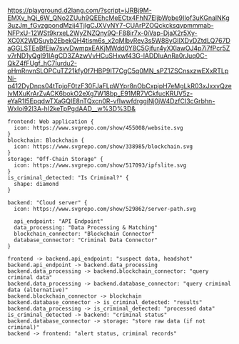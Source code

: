 https://playground.d2lang.com/?script=jJRBj9M-EMXv_hQj_6W_QNo2ZUuh9QEEhcMeECtx4FhN7EljbWobe9IIof3uKGnalNKg3uzJm_fGvzgpondMzij4TjlgCJXVyNY7-CUArPZOQckcksqypmmmab-NFPxU-12WSt9krxeL2WyZNZQny9Q-F88ir7x-0iVap-DjaX2r5Xy-XC0X2WDSuyb2EbekQH4tism6s_x2qMlbvRev3s5W88yGIlXDvDZtdLQ767DaGGLSTEaBfEiw7svvDwmpxEAKjMWdd0Y8C5Gjfur4yXXlawOJ4p7i7fPcr5Zv7rND1yQgl91IAgCD3ZAzwVvHCuSHxwf43G-lADDIuAnRa0rJuq0C-QkZ4fFUgf_hC7Iurdu2-oHmRnvnSLOPCuTZ21kfy0f7HBP9IT7CgC5q0MN_sPZ1ZSCnsxzwEXxRTLpNi-p412DyDnps04tTpjoF0tzF30FJaFLpWYpr8nObCxpipH7eMgLkR03xJxxvQzeIvMXuKrArZvACK6bokO2eXg7W18bp_E91MR7VCkfucKRUV5z-eYaR1l5EpqdwTXaGQIE8nTQxcn0R-vfIwwfdrggiNj0jW4DzfCI3cGrbhn-WxIoi92l3A-hI2keTpPgdAAD__w%3D%3D&

```d2
frontend: Web application {
  icon: https://www.svgrepo.com/show/455008/website.svg
}
blockchain: Blockchain {
  icon: https://www.svgrepo.com/show/338985/blockchain.svg
}
storage: "Off-Chain Storage" {
  icon: https://www.svgrepo.com/show/517093/ipfslite.svg
}
is_criminal_detected: "Is Criminal?" {
  shape: diamond
}

backend: "Cloud server" {
  icon: https://www.svgrepo.com/show/529862/server-path.svg

  api_endpoint: "API Endpoint"
  data_processing: "Data Processing & Matching"
  blockchain_connector: "Blockchain Connector"
  database_connector: "Criminal Data Connector"
}

frontend -> backend.api_endpoint: "suspect data, headshot"
backend.api_endpoint -> backend.data_processing
backend.data_processing -> backend.blockchain_connector: "query criminal data"
backend.data_processing -> backend.database_connector: "query criminal data (alternative)"
backend.blockchain_connector -> blockchain
backend.database_connector -> is_criminal_detected: "results"
backend.data_processing -> is_criminal_detected: "processed data"
is_criminal_detected -> backend: "criminal status"
backend.database_connector -> storage: "store raw data (if not criminal)"
backend -> frontend: "alert status, criminal records"
```
